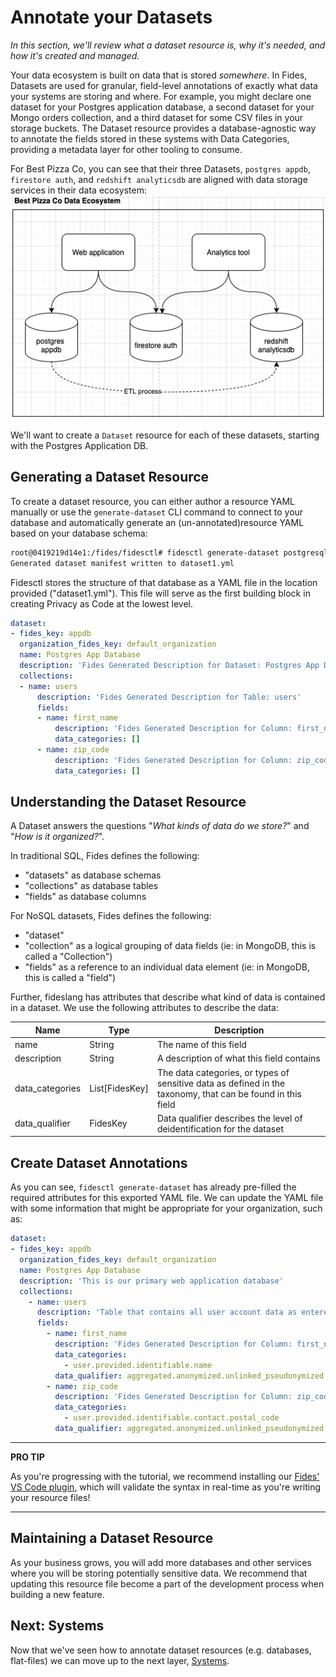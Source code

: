 # Annotate your Datasets
_In this section, we'll review what a dataset resource is, why it's needed, and how it's created and managed._

Your data ecosystem is built on data that is stored _somewhere_. In Fides, Datasets are used for granular, field-level annotations of exactly what data your systems are storing and where. For example, you might declare one dataset for your Postgres application database, a second dataset for your Mongo orders collection, and a third dataset for some CSV files in your storage buckets. The Dataset resource provides a database-agnostic way to annotate the fields stored in these systems with Data Categories, providing a metadata layer for other tooling to consume.

For Best Pizza Co, you can see that their three Datasets, `postgres appdb`, `firestore auth`, and `redshift analyticsdb` are aligned with data storage services in their data ecosystem:
![Best Pizza Co's Data Ecosystem](../img/BestPizzaCo_DataEcosystem.png)

We'll want to create a `Dataset` resource for each of these datasets, starting with the Postgres Application DB. 

## Generating a Dataset Resource

To create a dataset resource, you can either author a resource YAML manually or use the `generate-dataset` CLI command to connect to your database and automatically generate an (un-annotated)resource YAML based on your database schema:

```bash
root@0419219d14e1:/fides/fidesctl# fidesctl generate-dataset postgresql://USERNAME:PASSWORD@best-pizza-co.us-east-1.rds.amazonaws.com:5432/postgres dataset1.yml
Generated dataset manifest written to dataset1.yml
```

Fidesctl stores the structure of that database as a YAML file in the location provided ("dataset1.yml"). This file will serve as the first building block in creating Privacy as Code at the lowest level. 

```yaml
dataset:
- fides_key: appdb
  organization_fides_key: default_organization
  name: Postgres App Database
  description: 'Fides Generated Description for Dataset: Postgres App Database'
  collections:
  - name: users
      description: 'Fides Generated Description for Table: users'
      fields:
      - name: first_name
          description: 'Fides Generated Description for Column: first_name'
          data_categories: []
      - name: zip_code
          description: 'Fides Generated Description for Column: zip_code'
          data_categories: []
```

## Understanding the Dataset Resource

A Dataset answers the questions "_What kinds of data do we store?_" and "_How is it organized?_". 

In traditional SQL, Fides defines the following:

* "datasets" as database schemas
* "collections" as database tables
* "fields" as database columns

For NoSQL datasets, Fides defines the following:
* "dataset"
* "collection" as a logical grouping of data fields (ie: in MongoDB, this is called a "Collection")
* "fields" as a reference to an individual data element (ie: in MongoDB, this is called a "field")

Further, fideslang has attributes that describe what kind of data is contained in a dataset. We use the following attributes to describe the data:

| Name | Type | Description |
|  --- | --- | --- |
| name | String | The name of this field |
| description | String | A description of what this field contains |
| data_categories | List[FidesKey] | The data categories, or types of sensitive data as defined in the taxonomy, that can be found in this field |
| data_qualifier | FidesKey | Data qualifier describes the level of deidentification for the dataset |


## Create Dataset Annotations

As you can see, `fidesctl generate-dataset` has already pre-filled the required attributes for this exported YAML file. We can update the YAML file with some information that might be appropriate for your organization, such as:

```yaml
dataset:
- fides_key: appdb
  organization_fides_key: default_organization
  name: Postgres App Database
  description: 'This is our primary web application database'
  collections:
    - name: users
      description: 'Table that contains all user account data as entered by the user'
      fields:
        - name: first_name
          description: 'Fides Generated Description for Column: first_name'
          data_categories:
            - user.provided.identifiable.name
          data_qualifier: aggregated.anonymized.unlinked_pseudonymized.pseudonymized.identified
        - name: zip_code
          description: 'Fides Generated Description for Column: zip_code'
          data_categories:
            - user.provided.identifiable.contact.postal_code
          data_qualifier: aggregated.anonymized.unlinked_pseudonymized
```

---
**PRO TIP**

As you're progressing with the tutorial, we recommend installing our [Fides' VS Code plugin](https://marketplace.visualstudio.com/items?itemName=fidesctl-plugin-publisher.fidesctl-config-parser), which will validate the syntax in real-time as you're writing your resource files!

---


## Maintaining a Dataset Resource
As your business grows, you will add more databases and other services where you will be storing potentially sensitive data. We recommend that updating this resource file become a part of the development process when building a new feature. 

## Next: Systems
Now that we've seen how to annotate dataset resources (e.g. databases, flat-files) we can move up to the next layer, [Systems](system.md).